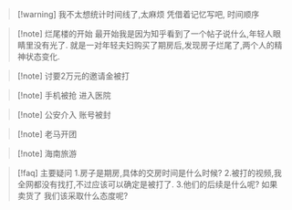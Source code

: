 
>[!warning] 我不太想统计时间线了,太麻烦
>凭借着记忆写吧, 时间顺序


>[!note] 烂尾楼的开始 
>最开始我是因为知乎看到了一个帖子说什么,年轻人眼睛里没有光了. 就是一对年轻夫妇购买了期房后,发现房子烂尾了,两个人的精神状态变化. 

>[!note] 讨要2万元的邀请金被打

>[!note] 手机被抢 进入医院

>[!note] 公安介入 账号被封

>[!note] 老马开团 

>[!note] 海南旅游


>[!faq] 主要疑问
>1.房子是期房,具体的交房时间是什么时候? 
>2.被打的视频,我全网都没有找打,不过应该可以确定是被打了.
>3.他们的后续是什么呢? 如果卖货了 我们该采取什么态度呢? 

